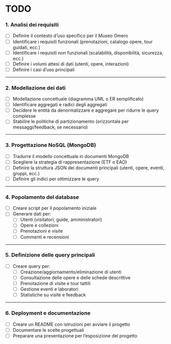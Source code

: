 # TODO

### 1. Analisi dei requisiti
- [ ] Definire il contesto d’uso specifico per il Museo Omero  
- [ ] Identificare i requisiti funzionali (prenotazioni, catalogo opere, tour guidati, ecc.)  
- [ ] Identificare i requisiti non funzionali (scalabilità, disponibilità, sicurezza, ecc.)  
- [ ] Definire i volumi attesi di dati (utenti, opere, interazioni)  
- [ ] Definire i casi d’uso principali  

---

### 2. Modellazione dei dati  
- [ ] Modellazione concettuale (diagramma UML o ER semplificato)  
- [ ] Identificare aggregati e radici degli aggregati  
- [ ] Decidere le entità da denormalizzare e aggregare per ridurre le query complesse  
- [ ] Stabilire le politiche di partizionamento (orizzontale per messaggi/feedback, se necessario)  

---

### 3. Progettazione NoSQL (MongoDB)  
- [ ] Tradurre il modello concettuale in documenti MongoDB  
- [ ] Scegliere la strategia di rappresentazione (ETF o EAO)  
- [ ] Definire la struttura JSON dei documenti principali (utenti, opere, eventi, gruppi, ecc.)  
- [ ] Definire gli indici per ottimizzare le query  

---

### 4. Popolamento del database  
- [ ] Creare script per il popolamento iniziale
- [ ] Generare dati per:  
    - [ ] Utenti (visitatori, guide, amministratori)  
    - [ ] Opere e collezioni  
    - [ ] Prenotazioni e visite  
    - [ ] Commenti e recensioni  

---

### 5. Definizione delle query principali  
- [ ] Creare query per:  
    - [ ] Creazione/aggiornamento/eliminazione di utenti  
    - [ ] Consultazione delle opere e delle schede descrittive  
    - [ ] Prenotazione di visite e tour tattili  
    - [ ] Gestione eventi e laboratori  
    - [ ] Statistiche su visite e feedback  

---

### 6. Deployment e documentazione  
- [ ] Creare un README con istruzioni per avviare il progetto  
- [ ] Documentare le scelte progettuali  
- [ ] Preparare una presentazione per l’esposizione del progetto  
